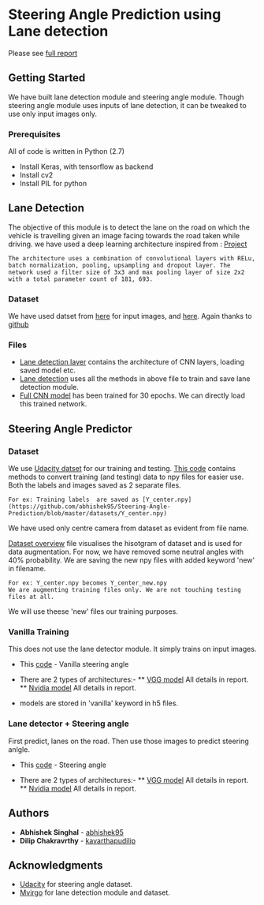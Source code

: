 # Steering Angle Prediction using Lane detection

Please see [full report](https://github.com/abhishek95/Steering-Angle-Prediction/blob/master/reports/NN_Project.pdf)

## Getting Started

We have built lane detection module and steering angle module. Though steering angle module uses inputs of lane detection, it can be tweaked to use only input images only.

### Prerequisites

All of code is written in Python (2.7)
* Install Keras, with tensorflow as backend
* Install cv2
* Install PIL for python


## Lane Detection

The objective of this module is to detect the lane on the road on which the vehicle is travelling given an image facing towards the road taken while driving. we have used a deep learning architecture inspired from : [Project](https://github.com/mvirgo/mlnd-capstone)
```
The architecture uses a combination of convolutional layers with RELu, batch normalization, pooling, upsampling and dropout layer. The network used a filter size of 3x3 and max pooling layer of size 2x2 with a total parameter count of 181, 693.
```
### Dataset
  We have used datset from [here](https://www.dropbox.com/s/rrh8lrdclzlnxzv/full_CNN_train.p?dl=0) for input images, and [here](https://www.dropbox.com/s/ak850zqqfy6ily0/full_CNN_labels.p?dl=0). Again thanks to [github](https://github.com/mvirgo/mlnd-capstone)

### Files

* [Lane detection layer](https://github.com/abhishek95/Steering-Angle-Prediction/blob/master/src/lane_detection_layer.py) contains the architecture of CNN layers, loading saved model etc.
* [Lane detection](https://github.com/abhishek95/Steering-Angle-Prediction/blob/master/src/lane_detection.py) uses all the methods in above file to train and save lane detection module. 
* [Full CNN model](https://github.com/abhishek95/Steering-Angle-Prediction/blob/master/src/full_CNN_model_30.h5) has been trained for 30 epochs. We can directly load this trained network.



## Steering Angle Predictor

### Dataset

We use [Udacity datset](https://github.com/udacity/self-driving-car/tree/master/datasets/CH2) for our training and testing. [This code](https://github.com/abhishek95/Steering-Angle-Prediction/blob/master/src/read_udacity.py) contains methods to convert training (and testing) data to npy files for easier use.
Both the labels and images saved as 2 separate files.

```
For ex: Training labels  are saved as [Y_center.npy](https://github.com/abhishek95/Steering-Angle-Prediction/blob/master/datasets/Y_center.npy)
```

 We have used only centre camera from dataset as evident from file name. 
 
[Dataset overview](https://github.com/abhishek95/Steering-Angle-Prediction/blob/master/src/dataset_overview.py) file visualises the hisotgram of dataset and is used for data augmentation. For now, we have removed some neutral angles with 40% probability. We are saving the new npy files with added keyword 'new' in filename.
 
 ```
 For ex: Y_center.npy becomes Y_center_new.npy
 We are augmenting training files only. We are not touching testing files at all.
 ```
 We will use theese 'new' files our training purposes.

### Vanilla Training

This does not use the lane detector module. It simply trains on input images.
* This [code](https://github.com/abhishek95/Steering-Angle-Prediction/blob/master/src/vanilla_steering_angle.py) - Vanilla steering angle

* There are 2 types of architectures:-
** [VGG model](https://github.com/abhishek95/Steering-Angle-Prediction/blob/master/src/steering_vgg_model.py) All details in report.
** [Nvidia model](https://github.com/abhishek95/Steering-Angle-Prediction/blob/master/src/steering_nvidia_model.py) All details in report.

* models are stored in 'vanilla' keyword in h5 files.

### Lane detector + Steering angle

First predict, lanes on the road. Then use those images to predict steering anlgle.

* This [code](https://github.com/abhishek95/Steering-Angle-Prediction/blob/master/src/steering_angle.py) - Steering angle

* There are 2 types of architectures:-
** [VGG model](https://github.com/abhishek95/Steering-Angle-Prediction/blob/master/src/steering_vgg_model.py) All details in report.
** [Nvidia model](https://github.com/abhishek95/Steering-Angle-Prediction/blob/master/src/steering_nvidia_model.py) All details in report.



## Authors

* **Abhishek Singhal** - [abhishek95](https://github.com/abhishek95)
* **Dilip Chakravrthy** - [kavarthapudilip](https://github.com/kavarthapudilip)

## Acknowledgments

* [Udacity](https://github.com/udacity/self-driving-car) for steering angle dataset.
* [Mvirgo](https://github.com/mvirgo/mlnd-capstone) for lane detection module and dataset.



